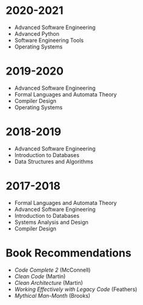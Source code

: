 # 2020-2021

* Advanced Software Engineering
* Advanced Python
* Software Engineering Tools
* Operating Systems


# 2019-2020

* Advanced Software Engineering
* Formal Languages and Automata Theory
* Compiler Design
* Operating Systems

# 2018-2019

* Advanced Software Engineering
* Introduction to Databases
* Data Structures and Algorithms

# 2017-2018

* Formal Languages and Automata Theory
* Advanced Software Engineering
* Introduction to Databases
* Systems Analysis and Design
* Compiler Design


# Book Recommendations


* _Code Complete 2_ (McConnell)
* _Clean Code_ (Martin)
* _Clean Architecture_ (Martin)
* _Working Effectively with Legacy Code_ (Feathers)
* _Mythical Man-Month_ (Brooks)

